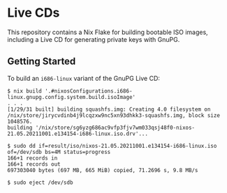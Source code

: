# Live CDs

This repository contains a Nix Flake for building bootable ISO images, including a Live CD for generating private keys with GnuPG.

## Getting Started

To build an `i686-linux` variant of the GnuPG Live CD:

```console
$ nix build '.#nixosConfigurations.i686-linux.gnupg.config.system.build.isoImage'
. . .
[1/29/31 built] building squashfs.img: Creating 4.0 filesystem on /nix/store/jirycvdinb4j9lcqzxw9nc5xn93dhkk3-squashfs.img, block size 1048576.
building '/nix/store/sg6yzg686ac9vfp3fjv7wm033qsj48f0-nixos-21.05.20211001.e134154-i686-linux.iso.drv'...

$ sudo dd if=result/iso/nixos-21.05.20211001.e134154-i686-linux.iso of=/dev/sdb bs=4M status=progress
166+1 records in
166+1 records out
697303040 bytes (697 MB, 665 MiB) copied, 71.2696 s, 9.8 MB/s

$ sudo eject /dev/sdb
```
